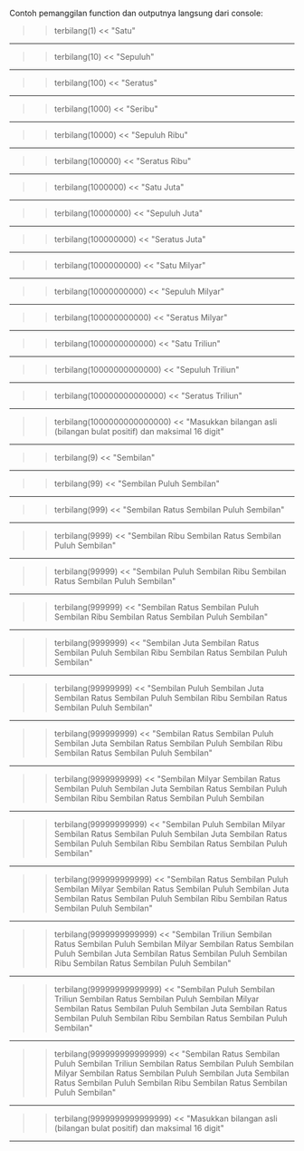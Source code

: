 Contoh pemanggilan function dan outputnya langsung dari console:

>> terbilang(1)
<< "Satu"
---------------------------------------------------------------------------------------------------------------------------------------------------------------------------------------------------------------------
>> terbilang(10)
<< "Sepuluh"
---------------------------------------------------------------------------------------------------------------------------------------------------------------------------------------------------------------------
>> terbilang(100)
<< "Seratus"
---------------------------------------------------------------------------------------------------------------------------------------------------------------------------------------------------------------------
>> terbilang(1000)
<< "Seribu"
---------------------------------------------------------------------------------------------------------------------------------------------------------------------------------------------------------------------
>> terbilang(10000)
<< "Sepuluh Ribu"
---------------------------------------------------------------------------------------------------------------------------------------------------------------------------------------------------------------------
>> terbilang(100000)
<< "Seratus Ribu"
---------------------------------------------------------------------------------------------------------------------------------------------------------------------------------------------------------------------
>> terbilang(1000000)
<< "Satu Juta"
---------------------------------------------------------------------------------------------------------------------------------------------------------------------------------------------------------------------
>> terbilang(10000000)
<< "Sepuluh Juta"
---------------------------------------------------------------------------------------------------------------------------------------------------------------------------------------------------------------------
>> terbilang(100000000)
<< "Seratus Juta"
---------------------------------------------------------------------------------------------------------------------------------------------------------------------------------------------------------------------
>> terbilang(1000000000)
<< "Satu Milyar"
---------------------------------------------------------------------------------------------------------------------------------------------------------------------------------------------------------------------
>> terbilang(10000000000)
<< "Sepuluh Milyar"
---------------------------------------------------------------------------------------------------------------------------------------------------------------------------------------------------------------------
>> terbilang(100000000000)
<< "Seratus Milyar"
---------------------------------------------------------------------------------------------------------------------------------------------------------------------------------------------------------------------
>> terbilang(1000000000000)
<< "Satu Triliun"
---------------------------------------------------------------------------------------------------------------------------------------------------------------------------------------------------------------------
>> terbilang(10000000000000)
<< "Sepuluh Triliun"
---------------------------------------------------------------------------------------------------------------------------------------------------------------------------------------------------------------------
>> terbilang(100000000000000)
<< "Seratus Triliun"
---------------------------------------------------------------------------------------------------------------------------------------------------------------------------------------------------------------------
>> terbilang(1000000000000000)
<< "Masukkan bilangan asli (bilangan bulat positif) dan maksimal 16 digit"
---------------------------------------------------------------------------------------------------------------------------------------------------------------------------------------------------------------------
>> terbilang(9)
<< "Sembilan"
---------------------------------------------------------------------------------------------------------------------------------------------------------------------------------------------------------------------
>> terbilang(99)
<< "Sembilan Puluh Sembilan"
---------------------------------------------------------------------------------------------------------------------------------------------------------------------------------------------------------------------
>> terbilang(999)
<< "Sembilan Ratus Sembilan Puluh Sembilan"
---------------------------------------------------------------------------------------------------------------------------------------------------------------------------------------------------------------------
>> terbilang(9999)
<< "Sembilan Ribu Sembilan Ratus Sembilan Puluh Sembilan"
---------------------------------------------------------------------------------------------------------------------------------------------------------------------------------------------------------------------
>> terbilang(99999)
<< "Sembilan Puluh Sembilan Ribu Sembilan Ratus Sembilan Puluh Sembilan"
---------------------------------------------------------------------------------------------------------------------------------------------------------------------------------------------------------------------
>> terbilang(999999)
<< "Sembilan Ratus Sembilan Puluh Sembilan Ribu Sembilan Ratus Sembilan Puluh Sembilan"
---------------------------------------------------------------------------------------------------------------------------------------------------------------------------------------------------------------------
>> terbilang(9999999)
<< "Sembilan Juta Sembilan Ratus Sembilan Puluh Sembilan Ribu Sembilan Ratus Sembilan Puluh Sembilan"
---------------------------------------------------------------------------------------------------------------------------------------------------------------------------------------------------------------------
>> terbilang(99999999)
<< "Sembilan Puluh Sembilan Juta Sembilan Ratus Sembilan Puluh Sembilan Ribu Sembilan Ratus Sembilan Puluh Sembilan"
---------------------------------------------------------------------------------------------------------------------------------------------------------------------------------------------------------------------
>> terbilang(999999999)
<< "Sembilan Ratus Sembilan Puluh Sembilan Juta Sembilan Ratus Sembilan Puluh Sembilan Ribu Sembilan Ratus Sembilan Puluh Sembilan"
---------------------------------------------------------------------------------------------------------------------------------------------------------------------------------------------------------------------
>> terbilang(9999999999)
<< "Sembilan Milyar Sembilan Ratus Sembilan Puluh Sembilan Juta Sembilan Ratus Sembilan Puluh Sembilan Ribu Sembilan Ratus Sembilan Puluh Sembilan
---------------------------------------------------------------------------------------------------------------------------------------------------------------------------------------------------------------------
>> terbilang(99999999999)
<< "Sembilan Puluh Sembilan Milyar Sembilan Ratus Sembilan Puluh Sembilan Juta Sembilan Ratus Sembilan Puluh Sembilan Ribu Sembilan Ratus Sembilan Puluh Sembilan"
---------------------------------------------------------------------------------------------------------------------------------------------------------------------------------------------------------------------
>> terbilang(999999999999)
<< "Sembilan Ratus Sembilan Puluh Sembilan Milyar Sembilan Ratus Sembilan Puluh Sembilan Juta Sembilan Ratus Sembilan Puluh Sembilan Ribu Sembilan Ratus Sembilan Puluh Sembilan"
---------------------------------------------------------------------------------------------------------------------------------------------------------------------------------------------------------------------
>> terbilang(9999999999999)
<< "Sembilan Triliun Sembilan Ratus Sembilan Puluh Sembilan Milyar Sembilan Ratus Sembilan Puluh Sembilan Juta Sembilan Ratus Sembilan Puluh Sembilan Ribu Sembilan Ratus Sembilan Puluh Sembilan"
---------------------------------------------------------------------------------------------------------------------------------------------------------------------------------------------------------------------
>> terbilang(99999999999999)
<< "Sembilan Puluh Sembilan Triliun Sembilan Ratus Sembilan Puluh Sembilan Milyar Sembilan Ratus Sembilan Puluh Sembilan Juta Sembilan Ratus Sembilan Puluh Sembilan Ribu Sembilan Ratus Sembilan Puluh Sembilan"
---------------------------------------------------------------------------------------------------------------------------------------------------------------------------------------------------------------------
>> terbilang(999999999999999)
<< "Sembilan Ratus Sembilan Puluh Sembilan Triliun Sembilan Ratus Sembilan Puluh Sembilan Milyar Sembilan Ratus Sembilan Puluh Sembilan Juta Sembilan Ratus Sembilan Puluh Sembilan Ribu Sembilan Ratus Sembilan 
Puluh Sembilan"
---------------------------------------------------------------------------------------------------------------------------------------------------------------------------------------------------------------------
>> terbilang(9999999999999999)
<< "Masukkan bilangan asli (bilangan bulat positif) dan maksimal 16 digit"
---------------------------------------------------------------------------------------------------------------------------------------------------------------------------------------------------------------------
